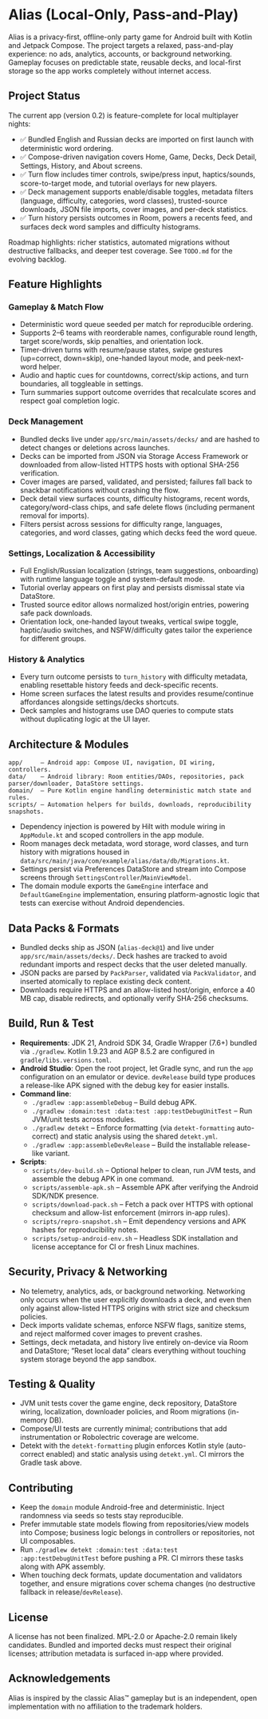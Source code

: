 # Alias (Local-Only, Pass-and-Play)

Alias is a privacy-first, offline-only party game for Android built with Kotlin and Jetpack Compose. The project targets a relaxed, pass-and-play experience: no ads, analytics, accounts, or background networking. Gameplay focuses on predictable state, reusable decks, and local-first storage so the app works completely without internet access.

## Project Status

The current app (version 0.2) is feature-complete for local multiplayer nights:

- ✅ Bundled English and Russian decks are imported on first launch with deterministic word ordering.
- ✅ Compose-driven navigation covers Home, Game, Decks, Deck Detail, Settings, History, and About screens.
- ✅ Turn flow includes timer controls, swipe/press input, haptics/sounds, score-to-target mode, and tutorial overlays for new players.
- ✅ Deck management supports enable/disable toggles, metadata filters (language, difficulty, categories, word classes), trusted-source downloads, JSON file imports, cover images, and per-deck statistics.
- ✅ Turn history persists outcomes in Room, powers a recents feed, and surfaces deck word samples and difficulty histograms.

Roadmap highlights: richer statistics, automated migrations without destructive fallbacks, and deeper test coverage. See `TODO.md` for the evolving backlog.

## Feature Highlights

### Gameplay & Match Flow
- Deterministic word queue seeded per match for reproducible ordering.
- Supports 2–6 teams with reorderable names, configurable round length, target score/words, skip penalties, and orientation lock.
- Timer-driven turns with resume/pause states, swipe gestures (up=correct, down=skip), one-handed layout mode, and peek-next-word helper.
- Audio and haptic cues for countdowns, correct/skip actions, and turn boundaries, all toggleable in settings.
- Turn summaries support outcome overrides that recalculate scores and respect goal completion logic.

### Deck Management
- Bundled decks live under `app/src/main/assets/decks/` and are hashed to detect changes or deletions across launches.
- Decks can be imported from JSON via Storage Access Framework or downloaded from allow-listed HTTPS hosts with optional SHA-256 verification.
- Cover images are parsed, validated, and persisted; failures fall back to snackbar notifications without crashing the flow.
- Deck detail view surfaces counts, difficulty histograms, recent words, category/word-class chips, and safe delete flows (including permanent removal for imports).
- Filters persist across sessions for difficulty range, languages, categories, and word classes, gating which decks feed the word queue.

### Settings, Localization & Accessibility
- Full English/Russian localization (strings, team suggestions, onboarding) with runtime language toggle and system-default mode.
- Tutorial overlay appears on first play and persists dismissal state via DataStore.
- Trusted source editor allows normalized host/origin entries, powering safe pack downloads.
- Orientation lock, one-handed layout tweaks, vertical swipe toggle, haptic/audio switches, and NSFW/difficulty gates tailor the experience for different groups.

### History & Analytics
- Every turn outcome persists to `turn_history` with difficulty metadata, enabling resettable history feeds and deck-specific recents.
- Home screen surfaces the latest results and provides resume/continue affordances alongside settings/decks shortcuts.
- Deck samples and histograms use DAO queries to compute stats without duplicating logic at the UI layer.

## Architecture & Modules

```
app/     – Android app: Compose UI, navigation, DI wiring, controllers.
data/    – Android library: Room entities/DAOs, repositories, pack parser/downloader, DataStore settings.
domain/  – Pure Kotlin engine handling deterministic match state and rules.
scripts/ – Automation helpers for builds, downloads, reproducibility snapshots.
```

- Dependency injection is powered by Hilt with module wiring in `AppModule.kt` and scoped controllers in the app module.
- Room manages deck metadata, word storage, word classes, and turn history with migrations housed in `data/src/main/java/com/example/alias/data/db/Migrations.kt`.
- Settings persist via Preferences DataStore and stream into Compose screens through `SettingsController`/`MainViewModel`.
- The domain module exports the `GameEngine` interface and `DefaultGameEngine` implementation, ensuring platform-agnostic logic that tests can exercise without Android dependencies.

## Data Packs & Formats

- Bundled decks ship as JSON (`alias-deck@1`) and live under `app/src/main/assets/decks/`. Deck hashes are tracked to avoid redundant imports and respect decks that the user deleted manually.
- JSON packs are parsed by `PackParser`, validated via `PackValidator`, and inserted atomically to replace existing deck content.
- Downloads require HTTPS and an allow-listed host/origin, enforce a 40 MB cap, disable redirects, and optionally verify SHA-256 checksums.

## Build, Run & Test

- **Requirements**: JDK 21, Android SDK 34, Gradle Wrapper (7.6+) bundled via `./gradlew`. Kotlin 1.9.23 and AGP 8.5.2 are configured in `gradle/libs.versions.toml`.
- **Android Studio**: Open the root project, let Gradle sync, and run the `app` configuration on an emulator or device. `devRelease` build type produces a release-like APK signed with the debug key for easier installs.
- **Command line**:
  - `./gradlew :app:assembleDebug` – Build debug APK.
  - `./gradlew :domain:test :data:test :app:testDebugUnitTest` – Run JVM/unit tests across modules.
  - `./gradlew detekt` – Enforce formatting (via `detekt-formatting` auto-correct) and static analysis using the shared `detekt.yml`.
  - `./gradlew :app:assembleDevRelease` – Build the installable release-like variant.
- **Scripts**:
  - `scripts/dev-build.sh` – Optional helper to clean, run JVM tests, and assemble the debug APK in one command.
  - `scripts/assemble-apk.sh` – Assemble APK after verifying the Android SDK/NDK presence.
  - `scripts/download-pack.sh` – Fetch a pack over HTTPS with optional checksum and allow-list enforcement (mirrors in-app rules).
  - `scripts/repro-snapshot.sh` – Emit dependency versions and APK hashes for reproducibility notes.
  - `scripts/setup-android-env.sh` – Headless SDK installation and license acceptance for CI or fresh Linux machines.

## Security, Privacy & Networking

- No telemetry, analytics, ads, or background networking. Networking only occurs when the user explicitly downloads a deck, and even then only against allow-listed HTTPS origins with strict size and checksum policies.
- Deck imports validate schemas, enforce NSFW flags, sanitize stems, and reject malformed cover images to prevent crashes.
- Settings, deck metadata, and history live entirely on-device via Room and DataStore; “Reset local data” clears everything without touching system storage beyond the app sandbox.

## Testing & Quality

- JVM unit tests cover the game engine, deck repository, DataStore wiring, localization, downloader policies, and Room migrations (in-memory DB).
- Compose/UI tests are currently minimal; contributions that add instrumentation or Robolectric coverage are welcome.
- Detekt with the `detekt-formatting` plugin enforces Kotlin style (auto-correct enabled) and static analysis using `detekt.yml`. CI mirrors the Gradle task above.

## Contributing

- Keep the `domain` module Android-free and deterministic. Inject randomness via seeds so tests stay reproducible.
- Prefer immutable state models flowing from repositories/view models into Compose; business logic belongs in controllers or repositories, not UI composables.
- Run `./gradlew detekt :domain:test :data:test :app:testDebugUnitTest` before pushing a PR. CI mirrors these tasks along with APK assembly.
- When touching deck formats, update documentation and validators together, and ensure migrations cover schema changes (no destructive fallback in release/`devRelease`).

## License

A license has not been finalized. MPL-2.0 or Apache-2.0 remain likely candidates. Bundled and imported decks must respect their original licenses; attribution metadata is surfaced in-app where provided.

## Acknowledgements

Alias is inspired by the classic Alias™ gameplay but is an independent, open implementation with no affiliation to the trademark holders.
